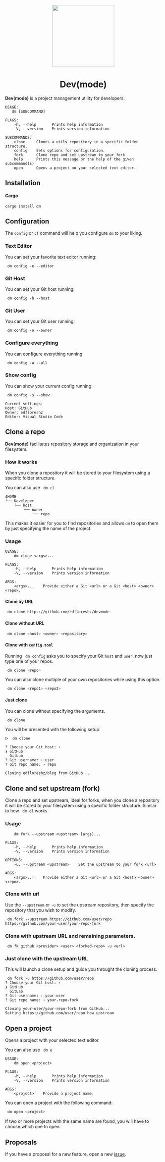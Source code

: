 <div align="center">
    <img width=200 src="https://github.com/edfloreshz/devmode/blob/main/assets/img/logo.png?raw=true"/>
    <h1>Dev(mode)</h1>
</div>

**Dev(mode)** is a project management utility for developers.

```
USAGE:
   dm [SUBCOMMAND]

FLAGS:
    -h, --help       Prints help information
    -V, --version    Prints version information

SUBCOMMANDS:
    clone     Clones a utils repository in a specific folder structure.
    config    Sets options for configuration.
    fork      Clone repo and set upstream to your fork
    help      Prints this message or the help of the given subcommand(s)
    open      Opens a project on your selected text editor.
```

## Installation

#### Cargo

```
cargo install dm
```

## Configuration

The `config` or `cf` command will help you configure `dm` to your liking.

### Text Editor

You can set your favorite text editor running:

```
 dm config -e --editor
```

### Git Host

You can set your Git host running:

```
 dm config -h --host
```

### Git User

You can set your Git user running:

```
 dm config -o --owner
```

### Configure everything

You can configure everything running:

```
 dm config -a --all
```

### Show config

You can show your current config running:

```
 dm config -s --show

Current settings:
Host: GitHub
Owner: edfloreshz
Editor: Visual Studio Code
```

## Clone a repo

**Dev(mode)** facilitates repository storage and organization in your filesystem.

### How it works

When you clone a repository it will be stored to your filesystem using a specific folder structure.

You can also use ` dm cl`

```
$HOME
└── Developer
    └── host
        └── owner
            └── repo
```

This makes it easier for you to find repositories and allows `dm` to open them by just specifying the name of the
project.

### Usage

```
USAGE:
    dm clone <args>...

FLAGS:
    -h, --help       Prints help information
    -V, --version    Prints version information

ARGS:
    <args>...    Provide either a Git <url> or a Git <host> <owner> <repo>.
```

#### Clone by URL

```bash
 dm clone https://github.com/edfloreshz/devmode
```

#### Clone without URL

```bash
 dm clone <host> <owner> <repository>
```

#### Clone with `config.toml`

Running ` dm config` asks you to specify your Git `host` and `user`, now just type one of your repos.

```bash
 dm clone <repo>
```

You can also clone multiple of your own repositories while using this option.

```bash
 dm clone <repo1> <repo2>
```

#### Just clone

You can clone without specifying the arguments.

```bash
 dm clone
```

You will be presented with the following setup:

```
ᐅ  dm clone

? Choose your Git host: ›
❯ GitHub
  GitLab
? Git username: › user
? Git repo name: › repo

Cloning edfloreshz/blog from GitHub...
```

## Clone and set upstream (fork)

Clone a repo and set upstream, ideal for forks, when you clone a repository it will be stored to your filesystem using a
specific folder structure. Similar to how ` dm cl` works.

### Usage

```
    dm fork --upstream <upstream> [args]...

FLAGS:
    -h, --help       Prints help information
    -V, --version    Prints version information

OPTIONS:
    -u, --upstream <upstream>    Set the upstream to your fork <url>

ARGS:
    <args>...    Provide either a Git <url> or a Git <host> <owner> <repo>.

```

### Clone with url

Use the `--upstream` or `-u` to set the upstream repository, then specify the repository that you wish to modify.

```
 dm fork --upstream https://github.com/user/repo https://github.com/your-user/your-repo-fork
```

### Clone with upstream URL and remaining parameters.

```
 dm fk github <provider> <user> <forked-repo> -u <url>
```

### Just clone with the upstream URL

This will launch a clone setup and guide you throught the cloning process.

```
 dm fork -u https://github.com/user/repo
? Choose your Git host: ›
❯ GitHub
  GitLab
? Git username: › your-user
? Git repo name: › your-repo-fork

Cloning your-user/your-repo-fork from GitHub...
Setting https://github.com/user/repo how upstream
```

## Open a project

Opens a project with your selected text editor.

You can also use ` dm o`

```
USAGE:
    dm open <project>

FLAGS:
    -h, --help       Prints help information
    -V, --version    Prints version information

ARGS:
    <project>    Provide a project name.
```

You can open a project with the following command:

```bash
 dm open <project>
```

If two or more projects with the same name are found, you will have to choose which one to open.

## Proposals

If you have a proposal for a new feature, open a new [issue](https://github.com/edfloreshz/devmode/issues).
